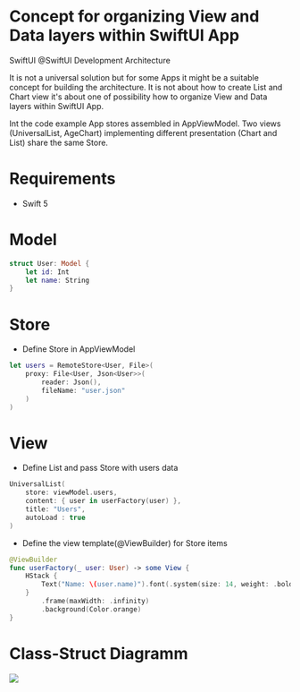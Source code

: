 # Concept for organizing View and Data layers within SwiftUI App
SwiftUI @SwiftUI Development Architecture

It is not a universal solution but for some Apps it might be a suitable concept for building the architecture.
It is not about how to create List and Chart view it's about one of possibility how to organize View and Data layers within SwiftUI App.

Int the code example App stores assembled in AppViewModel. Two views (UniversalList, AgeChart) implementing different presentation (Chart and List) share the same Store.  

# Requirements

* Swift 5

# Model

```Swift 
struct User: Model {    
    let id: Int    
    let name: String
}
```

# Store
* Define Store in AppViewModel
```Swift 
let users = RemoteStore<User, File>(
    proxy: File<User, Json<User>>(
        reader: Json(),
        fileName: "user.json"
    )
)
```

# View

* Define List and pass Store with users data
```Swift 
UniversalList(
    store: viewModel.users,
    content: { user in userFactory(user) },
    title: "Users",
    autoLoad : true
)

```

* Define the view template(@ViewBuilder) for Store items
```Swift 
@ViewBuilder
func userFactory(_ user: User) -> some View {
    HStack {
        Text("Name: \(user.name)").font(.system(size: 14, weight: .bold))
    }
        .frame(maxWidth: .infinity)
        .background(Color.orange)
}
```


# Class-Struct Diagramm

<img src="https://github.com/The-Igor/SwiftUI-MVVM-Concept/blob/main/Resources/mvvm.png?raw=true">


